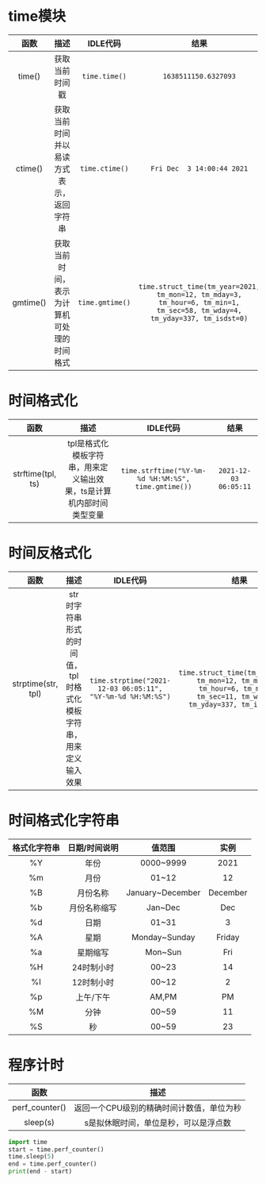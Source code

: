 # time模块

|函数|描述|IDLE代码|结果|
|:---:|:---:|:---:|:---:|
|time()|获取当前时间戳|`time.time()`|`1638511150.6327093`|
|ctime()|获取当前时间并以易读方式表示，返回字符串|`time.ctime()`|`Fri Dec  3 14:00:44 2021`|
|gmtime()|获取当前时间，表示为计算机可处理的时间格式|`time.gmtime()`|`time.struct_time(tm_year=2021, tm_mon=12, tm_mday=3, tm_hour=6, tm_min=1, tm_sec=58, tm_wday=4, tm_yday=337, tm_isdst=0)`|

# 时间格式化

|函数|描述|IDLE代码|结果|
|:---:|:---:|:---:|:---:|
|strftime(tpl, ts)|tpl是格式化模板字符串，用来定义输出效果，ts是计算机内部时间类型变量|`time.strftime("%Y-%m-%d %H:%M:%S", time.gmtime())`|`2021-12-03 06:05:11`|

# 时间反格式化

|函数|描述|IDLE代码|结果|
|:---:|:---:|:---:|:---:|
|strptime(str, tpl)|str时字符串形式的时间值，tpl时格式化模板字符串，用来定义输入效果|`time.strptime("2021-12-03 06:05:11", "%Y-%m-%d %H:%M:%S")`|`time.struct_time(tm_year=2021, tm_mon=12, tm_mday=3, tm_hour=6, tm_min=5, tm_sec=11, tm_wday=4, tm_yday=337, tm_isdst=-1)`|

# 时间格式化字符串

|格式化字符串|日期/时间说明|值范围|实例|
|:---:|:---:|:---:|:---:|
|%Y|年份|0000~9999|2021|
|%m|月份|01~12|12|
|%B|月份名称|January~December|December|
|%b|月份名称缩写|Jan~Dec|Dec|
|%d|日期|01~31|3|
|%A|星期|Monday~Sunday|Friday|
|%a|星期缩写|Mon~Sun|Fri|
|%H|24时制小时|00~23|14|
|%I|12时制小时|00~12|2|
|%p|上午/下午|AM,PM|PM|
|%M|分钟|00~59|11|
|%S|秒|00~59|23|

# 程序计时

|函数|描述|
|:---:|:---:|
|perf_counter()|返回一个CPU级别的精确时间计数值，单位为秒|
|sleep(s)|s是拟休眠时间，单位是秒，可以是浮点数|

```python
import time
start = time.perf_counter()
time.sleep(5)
end = time.perf_counter()
print(end - start)
```
